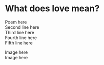# What does love mean? #  

Poem here  
Second line here  
Third line here  
Fourth line here  
Fifth line here  

Image here  
Image here  
